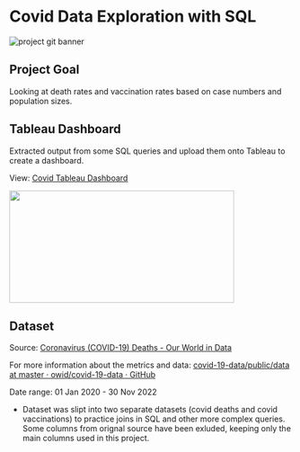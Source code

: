 # Covid Data Exploration with SQL
![project git banner](https://user-images.githubusercontent.com/88495091/209375767-3b371554-f78b-409d-9956-f1244f22d27b.png)


## Project Goal
Looking at death rates and vaccination rates based on case numbers and population sizes.

## Tableau Dashboard
Extracted output from some SQL queries and upload them onto Tableau to create a dashboard.

View: <a href="https://public.tableau.com/views/CovidDashboard_16700849061050/Dashboard1?:language=en-GB&:display_count=n&:origin=viz_share_link"> Covid Tableau Dashboard
  </a>

<div>
<a href="https://public.tableau.com/views/CovidDashboard_16700849061050/Dashboard1?:language=en-GB&:display_count=n&:origin=viz_share_link">
  <img src="https://user-images.githubusercontent.com/88495091/209373499-cc685178-3bac-4924-a6bb-31cc897d340d.PNG" width="400" height="200" />
</a>
</div>

## Dataset

Source: [Coronavirus (COVID-19) Deaths - Our World in Data](https://ourworldindata.org/covid-deaths)

For more information about the metrics and data: [covid-19-data/public/data at master · owid/covid-19-data · GitHub](https://github.com/owid/covid-19-data/tree/master/public/data)

Date range: 01 Jan 2020 - 30 Nov 2022

- Dataset was slipt into two separate datasets (covid deaths and covid vaccinations) to practice joins in SQL and other more complex queries. Some columns from orignal source have been exluded, keeping only the main columns used in this project.


